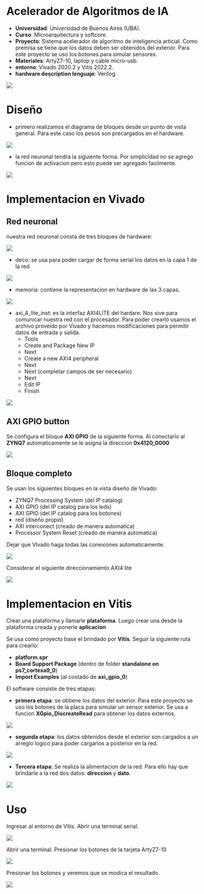 # Acelerador de Algoritmos de IA
- __Universidad__: Universidad de Buenos Aires (UBA).
- __Curso__: Microarquitectura y softcore.
- __Proyecto__: Sistema acelerador de algoritmo de inteligencia articial. Como premisa se tiene que los datos deben ser obtenidos del exterior. Para este proyecto se uso los botones para simular sensores.
- __Materiales__: ArtyZ7-10, laptop y cable micro-usb.
- __entorno__: Vivado 2020.2 y Vitis 2022.2.
- __hardware description lenguaje__: Verilog.

![](./imagenes/hw_hardware.png)

# Diseño
- primero realizamos el diagrama de bloques desde un punto de vista general. Para este caso los pesos son precargados en el hardware.

![](./imagenes/diseño.png)

- la red neuronal tendra la siguiente forma. Por simplicidad no se agrego funcion de activacion pero esto puede ser agregado facilmente.

![](./imagenes/red.png)

# Implementacion en Vivado

## Red neuronal
nuestra red neuronal consta de tres bloques de hardware: 

![](./imagenes/red_axi_4_lite.png)

- deco: se usa para poder cargar de forma serial los datos en la capa 1 de la red

![](./imagenes/deco.png)

- memoria: contiene la representacion en hardware de las 3 capas.

![](./imagenes/red_hw.png)

- axi_4_lite_inst: es la interfaz AXI4LITE del hardare. Nos sive para comunicar nuestra red con el procesador. Para poder crearlo usamos el archivo proveido por Vivado y hacemos modificaciones para permitir datos de entrada y salida.
  - Tools
  - Create and Package New IP
  - Next
  - Create a new AXI4 peripheral
  - Next 
  - Next (completar campos de ser necesario)
  - Next
  - Edit IP
  - Finish

![](./imagenes/axi4lite.png)

## AXI GPIO button

Se configura el bloque __AXI GPIO__ de la siguiente forma. Al conectarlo al __ZYNQ7__ automaticamente se le asigna la direccion __0x4120_0000__ 

![](./imagenes/button_gpio.png)

## Bloque completo
Se usan los siguientes bloques en la vista diseño de Vivado:

- ZYNQ7 Processing System (del IP catalog)
- AXI GPIO (del IP catalog para los leds)
- AXI GPIO (del IP catalog para los botones)
- red (diseño propio)
- AXI interconect (creado de manera automatica)
- Processor System Reset (creado de manera automatica)

Dejar que VIvado haga todas las conexiones automaticamente.

![](./imagenes/hardware.png)

Considerar el siguiente direccionamiento AXI4 lite

![](./imagenes/direccionamiento.png)

# Implementacion en Vitis
Crear una plataforma y llamarle __plataforma__. Luego crear una desde la plataforma creada y ponerle __aplicacion__

Se usa como proyecto base el brindado por __Vitis__. Seguir la siguiente ruta para crearlo:
- __platform.spr__
- __Board Support Package__ (dentro de folder __standalone on ps7_cortexa9_0__)
- __Import Examples__ (al costado de __axi_gpio_0__)


El software consiste de tres etapas:
- __primera etapa__: se obtiene los datos del exterior. Para este proyecto se uso los botones de la placa para simular un sensor exterior. Se usa a funcion __XGpio_DiscreateRead__ para obtener los datos externos.

![](./imagenes/sw_input.png)
- __segunda etapa__: los datos obtenidos desde el exterior son cargados a un arreglo logico para poder cargarlos a posterior en la red.

![](./imagenes/sw_memoria.png)
- __Tercera etapa__: Se realiza la alimentacion de la red. Para ello hay que brindarle a la red dos datos: __direccion__ y __dato__.

![](./imagenes/sw_red.png)


# Uso

Ingresar al entorno de Vitis. Abrir una terminal serial.

![](./imagenes/serial.png)

Abrir una terminal. Presionar los botones de la tarjeta ArtyZ7-10

![](./imagenes/resultado.png)

Presionar los botones y veremos que se modica el resultado.

![](./imagenes/tarjeta.jpg)

